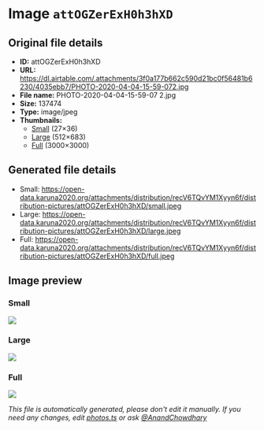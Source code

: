 # Image `attOGZerExH0h3hXD`

## Original file details

- **ID:** attOGZerExH0h3hXD
- **URL:** https://dl.airtable.com/.attachments/3f0a177b662c590d21bc0f56481b6230/4035ebb7/PHOTO-2020-04-04-15-59-072.jpg
- **File name:** PHOTO-2020-04-04-15-59-07 2.jpg
- **Size:** 137474
- **Type:** image/jpeg
- **Thumbnails:**
  - [Small](https://dl.airtable.com/.attachmentThumbnails/3915c1be9a31a52808e48aa9c3006265/94c536b8) (27×36)
  - [Large](https://dl.airtable.com/.attachmentThumbnails/dd24da91180649a58bde202f1368f6fe/bb87158b) (512×683)
  - [Full](https://dl.airtable.com/.attachmentThumbnails/51c798e445d7b7be6e78226a76c359a5/e77ec4e3) (3000×3000)

## Generated file details

- Small: https://open-data.karuna2020.org/attachments/distribution/recV6TQvYM1Xyyn6f/distribution-pictures/attOGZerExH0h3hXD/small.jpeg
- Large: https://open-data.karuna2020.org/attachments/distribution/recV6TQvYM1Xyyn6f/distribution-pictures/attOGZerExH0h3hXD/large.jpeg
- Full: https://open-data.karuna2020.org/attachments/distribution/recV6TQvYM1Xyyn6f/distribution-pictures/attOGZerExH0h3hXD/full.jpeg

## Image preview

### Small

![](https://open-data.karuna2020.org/attachments/distribution/recV6TQvYM1Xyyn6f/distribution-pictures/attOGZerExH0h3hXD/small.jpeg)

### Large

![](https://open-data.karuna2020.org/attachments/distribution/recV6TQvYM1Xyyn6f/distribution-pictures/attOGZerExH0h3hXD/large.jpeg)

### Full

![](https://open-data.karuna2020.org/attachments/distribution/recV6TQvYM1Xyyn6f/distribution-pictures/attOGZerExH0h3hXD/full.jpeg)

_This file is automatically generated, please don't edit it manually. If you need any changes, edit [photos.ts](/photos.ts) or ask [@AnandChowdhary](https://github.com/AnandChowdhary)_
